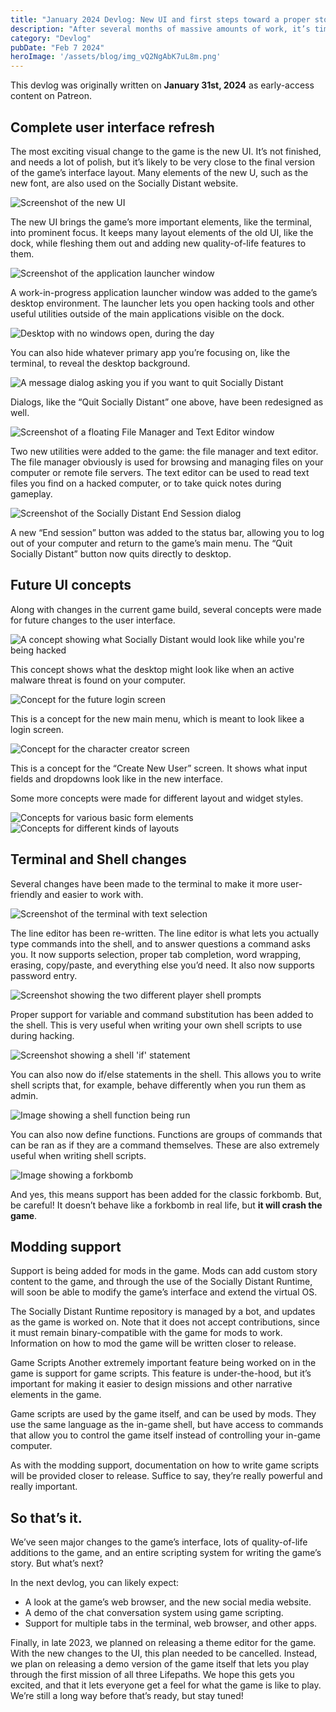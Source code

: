 ```yaml
---
title: "January 2024 Devlog: New UI and first steps toward a proper story"
description: "After several months of massive amounts of work, it’s time for a proper Socially Distant devlog. With a new UI, massive improvements to the terminal and shell, modding support, game scripting support and more, the game is finally getting closer to a proper alpha and private testing. Let’s look at what’s been worked on, what it all means for Socially Distant, and what the plans are going forward."
category: "Devlog"
pubDate: "Feb 7 2024"
heroImage: '/assets/blog/img_vQ2NgAbK7uL8m.png'
---
```


This devlog was originally written on **January 31st, 2024** as early-access content on Patreon.

## Complete user interface refresh
The most exciting visual change to the game is the new UI. It’s not finished, and needs a lot of polish, but it’s likely to be very close to the final version of the game’s interface layout. Many elements of the new U, such as the new font, are also used on the Socially Distant website.

![Screenshot of the new UI](/assets/blog/img_vQ2NgAbK7uL8m.png)

The new UI brings the game’s more important elements, like the terminal, into prominent focus. It keeps many layout elements of the old UI, like the dock, while fleshing them out and adding new quality-of-life features to them.

![Screenshot of the application launcher window](/assets/blog/img_QGX3qaRjBtcEL.png)

A work-in-progress application launcher window was added to the game’s desktop environment. The launcher lets you open hacking tools and other useful utilities outside of the main applications visible on the dock.

![Desktop with no windows open, during the day](/assets/blog/img_17gu40gQrkyaq.png)

You can also hide whatever primary app you’re focusing on, like the terminal, to reveal the desktop background.

![A message dialog asking you if you want to quit Socially Distant](/assets/blog/img_Fgvs1V0hCV9MG.png)

Dialogs, like the “Quit Socially Distant” one above, have been redesigned as well.

![Screenshot of a floating File Manager and Text Editor window](/assets/blog/img_yyZfrLcKLQJvV.png)

Two new utilities were added to the game: the file manager and text editor. The file manager obviously is used for browsing and managing files on your computer or remote file servers. The text editor can be used to read text files you find on a hacked computer, or to take quick notes during gameplay.

![Screenshot of the Socially Distant End Session dialog](/assets/blog/img_CvwQrZloXnq1U.png)

A new “End session” button was added to the status bar, allowing you to log out of your computer and return to the game’s main menu. The “Quit Socially Distant” button now quits directly to desktop.

## Future UI concepts
Along with changes in the current game build, several concepts were made for future changes to the user interface.

![A concept showing what Socially Distant would look like while you're being hacked](/assets/blog/img_WJH7he2JML69m.png)

This concept shows what the desktop might look like when an active malware threat is found on your computer.

![Concept for the future login screen](/assets/blog/img_XRwopHFugiPwc.png)

This is a concept for the new main menu, which is meant to look likee a login screen.

![Concept for the character creator screen](/assets/blog/img_tBQj2JM5vsAMX.png)

This is a concept for the “Create New User” screen. It shows what input fields and dropdowns look like in the new interface.

Some more concepts were made for different layout and widget styles.

<div class="grid grid-cols-1 md:grid-cols-2">

![Concepts for various basic form elements](/assets/blog/img_I8kqoVmClaNyi.png)
![Concepts for different kinds of layouts](/assets/blog/img_zDRQMkTYZjFbM.png)

</div>

## Terminal and Shell changes
Several changes have been made to the terminal to make it more user-friendly and easier to work with.

![Screenshot of the terminal with text selection](/assets/blog/img_sMItkPeejFuUy.png)

The line editor has been re-written. The line editor is what lets you actually type commands into the shell, and to answer questions a command asks you. It now supports selection, proper tab completion, word wrapping, erasing, copy/paste, and everything else you’d need. It also now supports password entry.

![Screenshot showing the two different player shell prompts](/assets/blog/img_H1L9yHxR54lyy.png)

Proper support for variable and command substitution has been added to the shell. This is very useful when writing your own shell scripts to use during hacking.

![Screenshot showing a shell 'if' statement](/assets/blog/img_kCbM1RsSFqmUQ.png)

You can also now do if/else statements in the shell. This allows you to write shell scripts that, for example, behave differently when you run them as admin.

![Image showing a shell function being run](/assets/blog/img_ErVtj8rJ0N4D4.png)

You can also now define functions. Functions are groups of commands that can be ran as if they are a command themselves. These are also extremely useful when writing shell scripts.

![Image showing a forkbomb](/assets/blog/img_QBzAUv8p46Y8m.png)

And yes, this means support has been added for the classic forkbomb. But, be careful! It doesn’t behave like a forkbomb in real life, but **it will crash the game**.

## Modding support
Support is being added for mods in the game. Mods can add custom story content to the game, and through the use of the Socially Distant Runtime, will soon be able to modify the game’s interface and extend the virtual OS.

The Socially Distant Runtime repository is managed by a bot, and updates as the game is worked on. Note that it does not accept contributions, since it must remain binary-compatible with the game for mods to work. Information on how to mod the game will be written closer to release.

Game Scripts
Another extremely important feature being worked on in the game is support for game scripts. This feature is under-the-hood, but it’s important for making it easier to design missions and other narrative elements in the game.

Game scripts are used by the game itself, and can be used by mods. They use the same language as the in-game shell, but have access to commands that allow you to control the game itself instead of controlling your in-game computer.

As with the modding support, documentation on how to write game scripts will be provided closer to release. Suffice to say, they’re really powerful and really important.

## So that’s it.
We’ve seen major changes to the game’s interface, lots of quality-of-life additions to the game, and an entire scripting system for writing the game’s story. But what’s next?

In the next devlog, you can likely expect:

 - A look at the game’s web browser, and the new social media website.
 - A demo of the chat conversation system using game scripting.
 - Support for multiple tabs in the terminal, web browser, and other apps.

Finally, in late 2023, we planned on releasing a theme editor for the game. With the new changes to the UI, this plan needed to be cancelled. Instead, we plan on releasing a demo version of the game itself that lets you play through the first mission of all three Lifepaths. We hope this gets you excited, and that it lets everyone get a feel for what the game is like to play. We’re still a long way before that’s ready, but stay tuned!